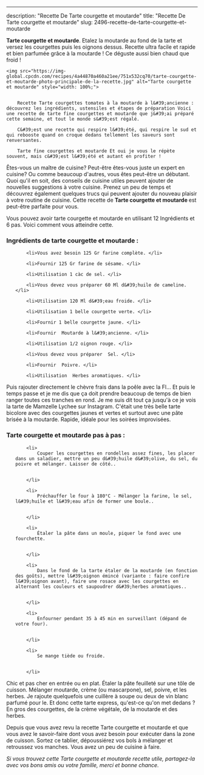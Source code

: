 ---
description: "Recette De Tarte courgette et moutarde"
title: "Recette De Tarte courgette et moutarde"
slug: 2496-recette-de-tarte-courgette-et-moutarde

<p>
	<strong>Tarte courgette et moutarde</strong>. 
	Etalez la moutarde au fond de la tarte et versez les courgettes puis les oignons dessus. Recette ultra facile et rapide et bien parfumée grâce à la moutarde ! Ce déguste aussi bien chaud que froid !
</p>
<p>
	
	<img src="https://img-global.cpcdn.com/recipes/4a44870a460a21ee/751x532cq70/tarte-courgette-et-moutarde-photo-principale-de-la-recette.jpg" alt="Tarte courgette et moutarde" style="width: 100%;">
	
	
		Recette Tarte courgettes tomates à la moutarde à l&#39;ancienne : découvrez les ingrédients, ustensiles et étapes de préparation Voici une recette de tarte fine courgettes et moutarde que j&#39;ai préparé cette semaine, et tout le monde s&#39;est régalé.
	
		C&#39;est une recette qui respire l&#39;été, qui respire le sud et qui rebooste quand on croque dedans tellement les saveurs sont renversantes.
	
		Tarte fine courgettes et moutarde Et oui je vous le répète souvent, mais c&#39;est l&#39;été et autant en profiter !
	
</p>

Êtes-vous un maître de cuisine? Peut-être êtes-vous juste un expert en cuisine? Ou comme beaucoup d'autres, vous êtes peut-être un débutant. Quoi qu'il en soit, des conseils de cuisine utiles peuvent ajouter de nouvelles suggestions à votre cuisine. Prenez un peu de temps et découvrez également quelques trucs qui peuvent ajouter du nouveau plaisir à votre routine de cuisine. Cette recette de <strong> Tarte courgette et moutarde </strong> est peut-être parfaite pour vous.

<!--inarticleads1-->

Vous pouvez avoir tarte courgette et moutarde en utilisant 12 Ingrédients et 6 pas. Voici comment vous atteindre cette.

<h3>Ingrédients de tarte courgette et moutarde :</h3>

<ol>
	
		<li>Vous avez besoin 125 Gr farine complète. </li>
	
		<li>Fournir 125 Gr farine de sésame. </li>
	
		<li>Utilisation 1 càc de sel. </li>
	
		<li>Vous devez vous préparer 60 Ml d&#39;huile de cameline. </li>
	
		<li>Utilisation 120 Ml d&#39;eau froide. </li>
	
		<li>Utilisation 1 belle courgette verte. </li>
	
		<li>Fournir 1 belle courgette jaune. </li>
	
		<li>Fournir  Moutarde à l&#39;ancienne. </li>
	
		<li>Utilisation 1/2 oignon rouge. </li>
	
		<li>Vous devez vous préparer  Sel. </li>
	
		<li>Fournir  Poivre. </li>
	
		<li>Utilisation  Herbes aromatiques. </li>
	
</ol>

Puis rajouter directement le chèvre frais dans la poêle avec la Fl… Et puis le temps passe et je me dis que ça doit prendre beaucoup de temps de bien ranger toutes ces tranches en rond. Je me suis dit tout ça jusqu&#39;à ce je vois la tarte de Mamzelle Lychee sur Instagram. C&#39;était une très belle tarte bicolore avec des courgettes jaunes et vertes et surtout avec une pâte brisée à la moutarde. Rapide, idéale pour les soirées improvisées. 

<!--inarticleads2-->

<h3>Tarte courgette et moutarde pas à pas :</h3>

<ol>
	
		<li>
			Couper les courgettes en rondelles assez fines, les placer dans un saladier, mettre un peu d&#39;huile d&#39;olive, du sel, du poivre et mélanger. Laisser de côté..
			
			
		</li>
	
		<li>
			Préchauffer le four à 180°C - Mélanger la farine, le sel, l&#39;huile et l&#39;eau afin de former une boule..
			
			
		</li>
	
		<li>
			Étaler la pâte dans un moule, piquer le fond avec une fourchette.
			
			
		</li>
	
		<li>
			Dans le fond de la tarte étaler de la moutarde (en fonction des goûts), mettre l&#39;oignon émincé (variante : faire confire l&#39;oignon avant), faire une rosace avec les courgettes en alternant les couleurs et saupoudrer d&#39;herbes aromatiques..
			
			
		</li>
	
		<li>
			Enfourner pendant 35 à 45 min en surveillant (dépand de votre four).
			
			
		</li>
	
		<li>
			Se mange tiède ou froide.
			
			
		</li>
	
</ol>

Chic et pas cher en entrée ou en plat. Étaler la pâte feuilleté sur une tôle de cuisson. Mélanger moutarde, crème (ou mascarpone), sel, poivre, et les herbes. Je rajoute quelquefois une cuillère à soupe ou deux de vin blanc parfumé pour le. Et donc cette tarte express, qu&#39;est-ce qu&#39;on met dedans ? En gros des courgettes, de la crème végétale, de la moutarde et des herbes. 

<!--inarticleads1-->

<p>
Depuis que vous avez revu la recette Tarte courgette et moutarde et que vous avez le savoir-faire dont vous avez besoin pour exécuter dans la zone de cuisson. Sortez ce tablier, dépoussiérez vos bols à mélanger et retroussez vos manches. Vous avez un peu de cuisine à faire.
</p>

<p>
<i>Si vous trouvez cette Tarte courgette et moutarde recette utile, partagez-la avec vos bons amis ou votre famille, merci et bonne chance.</i>
</p>
